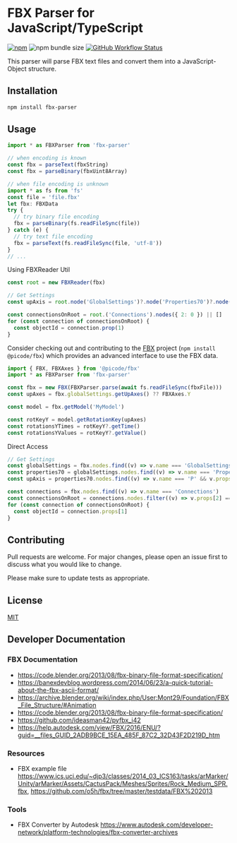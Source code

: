 # FBX Parser for JavaScript/TypeScript

[![npm](https://img.shields.io/npm/v/fbx-parser)](https://www.npmjs.com/package/fbx-parser)
![npm bundle size](https://img.shields.io/bundlephobia/minzip/fbx-parser)
[![GitHub Workflow Status](https://img.shields.io/github/workflow/status/picode7/fbx-parser/CI)](https://github.com/picode7/fbx-parser/actions)

This parser will parse FBX text files and convert them into a JavaScript-Object structure.

## Installation

```bash
npm install fbx-parser
```

## Usage

```ts
import * as FBXParser from 'fbx-parser'

// when encoding is known
const fbx = parseText(fbxString)
const fbx = parseBinary(fbxUint8Array)

// when file encoding is unknown
import * as fs from 'fs'
const file = 'file.fbx'
let fbx: FBXData
try {
  // try binary file encoding
  fbx = parseBinary(fs.readFileSync(file))
} catch (e) {
  // try text file encoding
  fbx = parseText(fs.readFileSync(file, 'utf-8'))
}
// ...
```

Using FBXReader Util

```ts
const root = new FBXReader(fbx)

// Get Settings
const upAxis = root.node('GlobalSettings')?.node('Properties70')?.node('P', { 0: 'UpAxis' })?.prop(4, 'number')

const connectionsOnRoot = root.('Connections').nodes({ 2: 0 }) || []
for (const connection of connectionsOnRoot) {
  const objectId = connection.prop(1)
}
```

Consider checking out and contributing to the [FBX](https://github.com/picode7/fbx) project (`npm install @picode/fbx`) which provides an advanced interface to use the FBX data.

```ts
import { FBX, FBXAxes } from '@picode/fbx'
import * as FBXParser from 'fbx-parser'

const fbx = new FBX(FBXParser.parse(await fs.readFileSync(fbxFile)))
const upAxes = fbx.globalSettings.getUpAxes() ?? FBXAxes.Y

const model = fbx.getModel('MyModel')

const rotKeyY = model.getRotationKey(upAxes)
const rotationsYTimes = rotKeyY?.getTime()
const rotationsYValues = rotKeyY?.getValue()
```

Direct Access

```ts
// Get Settings
const globalSettings = fbx.nodes.find((v) => v.name === 'GlobalSettings')
const properties70 = globalSettings.nodes.find((v) => v.name === 'Properties70')
const upAxis = properties70.nodes.find((v) => v.name === 'P' && v.props[0] === '"UpAxis"').properties[4]

const connections = fbx.nodes.find((v) => v.name === 'Connections')
const connectionsOnRoot = connections.nodes.filter((v) => v.props[2] === '0')
for (const connection of connectionsOnRoot) {
  const objectId = connection.props[1]
}
```

## Contributing

Pull requests are welcome. For major changes, please open an issue first to discuss what you would like to change.

Please make sure to update tests as appropriate.

## License

[MIT](/LICENSE)

## Developer Documentation

### FBX Documentation

- <https://code.blender.org/2013/08/fbx-binary-file-format-specification/>
- <https://banexdevblog.wordpress.com/2014/06/23/a-quick-tutorial-about-the-fbx-ascii-format/>
- <https://archive.blender.org/wiki/index.php/User:Mont29/Foundation/FBX_File_Structure/#Animation>
- <https://code.blender.org/2013/08/fbx-binary-file-format-specification/>
- <https://github.com/ideasman42/pyfbx_i42>
- <https://help.autodesk.com/view/FBX/2016/ENU/?guid=__files_GUID_2ADB9BCE_15EA_485F_87C2_32D43F2D219D_htm>

### Resources

- FBX example file <https://www.ics.uci.edu/~djp3/classes/2014_03_ICS163/tasks/arMarker/Unity/arMarker/Assets/CactusPack/Meshes/Sprites/Rock_Medium_SPR.fbx>, <https://github.com/o5h/fbx/tree/master/testdata/FBX%202013>

### Tools

- FBX Converter by Autodesk <https://www.autodesk.com/developer-network/platform-technologies/fbx-converter-archives>
